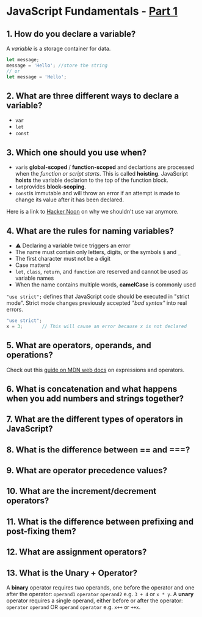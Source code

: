 # JavaScript Fundamentals - [Part 1](https://www.theodinproject.com/courses/foundations/lessons/fundamentals-part-1) 

## 1. How do you declare a variable?
A _variable_ is a storage container for data.

```js
let message;
message = 'Hello'; //store the string
// or
let message = 'Hello';
```

## 2. What are three different ways to declare a variable?
- `var`
- `let`
- `const`

## 3. Which one should you use when?
- `var`is **global-scoped** / **function-scoped** and declartions are processed when the _function or script starts_. This is called **hoisting**.
JavaScript **hoists** the variable declarion to the top of the function block.
- `let`provides **block-scoping**.
- `const`is immutable and will throw an error if an attempt is made to change its value after it has been declared.

Here is a link to [Hacker Noon](https://medium.com/hackernoon/why-you-shouldnt-use-var-anymore-f109a58b9b70) on why we shouldn't use var anymore.

## 4. What are the rules for naming variables?
- ⚠️ Declaring a variable twice triggers an error
- The name must contain only letters, digits, or the symbols `$` and `_`
- The first character must not be a digit
- Case matters!
- `let`, `class`, `return`, and `function` are reserved and cannot be used as variable names
- When the name contains multiple words, **camelCase** is commonly used

`"use strict";` defines that JavaScript code should be executed in "strict mode". Strict mode changes previously accepted _"bad syntax"_ into real errors.

```js
"use strict";
x = 3;       // This will cause an error because x is not declared
```

## 5. What are operators, operands, and operations?
Check out this [guide on MDN web docs](https://developer.mozilla.org/en-US/docs/Web/JavaScript/Guide/Expressions_and_Operators) on expressions and operators.



## 6. What is concatenation and what happens when you add numbers and strings together?

## 7. What are the different types of operators in JavaScript?

## 8. What is the difference between == and ===?

## 9. What are operator precedence values?

## 10. What are the increment/decrement operators?

## 11. What is the difference between prefixing and post-fixing them?

## 12. What are assignment operators?

## 13. What is the **Unary +** Operator?
A **binary** operator requires two operands, one before the operator and one after the operator: `operand1` `operator` `operand2` e.g. `3 + 4` or `x * y`.
A **unary** operator requires a single operand, either before or after the operator: `operator` `operand` OR `operand` `operator` e.g. `x++` or `++x`.

